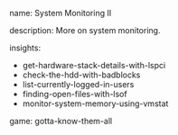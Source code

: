 name: System Monitoring II

description: More on system monitoring.

insights:
   - get-hardware-stack-details-with-lspci
   - check-the-hdd-with-badblocks
   - list-currently-logged-in-users
   - finding-open-files-with-lsof
   - monitor-system-memory-using-vmstat

game: gotta-know-them-all